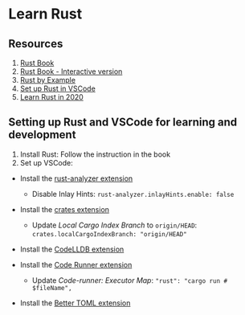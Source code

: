 # Learn Rust

## Resources

1. [Rust Book](https://doc.rust-lang.org/book/)
2. [Rust Book - Interactive version](https://rust-book.cs.brown.edu/)
3. [Rust by Example](https://doc.rust-lang.org/rust-by-example/)
4. [Set up Rust in VSCode](https://users.rust-lang.org/t/setting-up-rust-with-vs-code/76907)
5. [Learn Rust in 2020](https://github.com/pretzelhammer/rust-blog/blob/master/posts/learning-rust-in-2020.md)

## Setting up Rust and VSCode for learning and development

1. Install Rust: Follow the instruction in the book
2. Set up VSCode:

  - Install the [rust-analyzer extension](https://marketplace.visualstudio.com/items?itemName=matklad.rust-analyzer)
	
	- Disable Inlay Hints: `rust-analyzer.inlayHints.enable: false`

  - Install the [crates extension](https://marketplace.visualstudio.com/items?itemName=serayuzgur.crates)

	- Update *Local Cargo Index Branch* to `origin/HEAD`: `crates.localCargoIndexBranch: "origin/HEAD"`

  - Install the [CodeLLDB extension](https://marketplace.visualstudio.com/items?itemName=vadimcn.vscode-lldb)
  - Install the [Code Runner extension](https://marketplace.visualstudio.com/items?itemName=formulahendry.code-runner)
	
	- Update *Code-runner: Executor Map*: `"rust": "cargo run # $fileName",`

  - Install the [Better TOML extension](https://marketplace.visualstudio.com/items?itemName=bungcip.better-toml)
